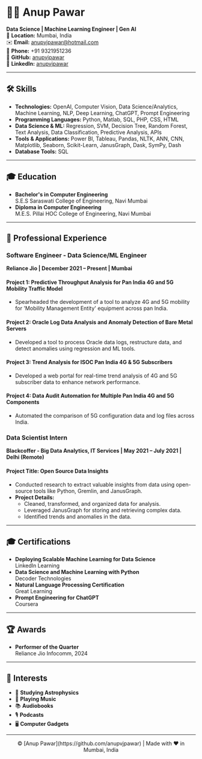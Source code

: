 # 👨‍💻 Anup Pawar

**Data Science | Machine Learning Engineer | Gen AI**  
📍 **Location:** Mumbai, India  
✉️ **Email:** [anupvjpawar@hotmail.com](mailto:anupvjpawar@hotmail.com)  
📱 **Phone:** +91 9321951236  
🔗 **GitHub:** [anupvjpawar](https://github.com/anupvjpawar)  
🔗 **LinkedIn:** [anupvjpawar](https://linkedin.com/in/anupvjpawar)  

---

## 🛠️ **Skills**
- **Technologies:** OpenAI, Computer Vision, Data Science/Analytics, Machine Learning, NLP, Deep Learning, ChatGPT, Prompt Engineering
- **Programming Languages:** Python, Matlab, SQL, PHP, CSS, HTML
- **Data Science & ML:** Regression, SVM, Decision Tree, Random Forest, Text Analysis, Data Classification, Predictive Analysis, APIs
- **Tools & Applications:** Power BI, Tableau, Pandas, NLTK, ANN, CNN, Matplotlib, Seaborn, Scikit-Learn, JanusGraph, Dask, SymPy, Dash
- **Database Tools:** SQL

---

## 🎓 **Education**
- **Bachelor's in Computer Engineering**  
  S.E.S Saraswati College of Engineering, Navi Mumbai
- **Diploma in Computer Engineering**  
  M.E.S. Pillai HOC College of Engineering, Navi Mumbai

---

## 💼 **Professional Experience**

### **Software Engineer - Data Science/ML Engineer**  
**Reliance Jio | December 2021 – Present | Mumbai**

#### **Project 1: Predictive Throughput Analysis for Pan India 4G and 5G Mobility Traffic Model**
- Spearheaded the development of a tool to analyze 4G and 5G mobility for 'Mobility Management Entity' equipment across pan India.


#### **Project 2: Oracle Log Data Analysis and Anomaly Detection of Bare Metal Servers**
- Developed a tool to process Oracle data logs, restructure data, and detect anomalies using regression and ML tools.


#### **Project 3: Trend Analysis for ISOC Pan India 4G & 5G Subscribers**
- Developed a web portal for real-time trend analysis of 4G and 5G subscriber data to enhance network performance.


#### **Project 4: Data Audit Automation for Multiple Pan India 4G and 5G Components**
- Automated the comparison of 5G configuration data and log files across India.


### **Data Scientist Intern**  
**Blackcoffer - Big Data Analytics, IT Services | May 2021 – July 2021 | Delhi (Remote)**

#### **Project Title: Open Source Data Insights**
- Conducted research to extract valuable insights from data using open-source tools like Python, Gremlin, and JanusGraph.
- **Project Details:**
  - Cleaned, transformed, and organized data for analysis.
  - Leveraged JanusGraph for storing and retrieving complex data.
  - Identified trends and anomalies in the data.

---

## 🎓 **Certifications**
- **Deploying Scalable Machine Learning for Data Science**  
  LinkedIn Learning
- **Data Science and Machine Learning with Python**  
  Decoder Technologies
- **Natural Language Processing Certification**  
  Great Learning
- **Prompt Engineering for ChatGPT**  
  Coursera

---

## 🏆 **Awards**
- **Performer of the Quarter**  
  Reliance Jio Infocomm, 2024

---

## 🎯 **Interests**
- 🌌 **Studying Astrophysics**
- 🎵 **Playing Music**
- 📚 **Audiobooks**
- 🎙️ **Podcasts**
- 🖥️ **Computer Gadgets**

---

<div align="center">
    © [Anup Pawar](https://github.com/anupvjpawar) | Made with ❤️ in Mumbai, India
</div>

